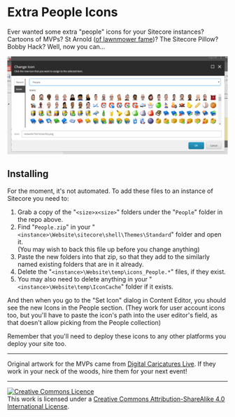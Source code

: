 # Extra People Icons

Ever wanted some extra "people" icons for your Sitecore instances? Cartoons of MVPs? St Arnold (<a href="https://www.saintarnold.com/year-round-beers/#lawnmower">of lawnmower fame</a>)? The Sitecore Pillow? Bobby Hack? Well, now you can...

<img src="Icons.png" />

## Installing

For the moment, it's not automated. To add these files to an instance of Sitecore you need to:

1. Grab a copy of the "`<size>x<size>`" folders under the "`People`" folder in the repo above.
2. Find "`People.zip`" in your "`<instance>\Website\sitecore\shell\Themes\Standard`" folder and open it.<br/>(You may wish to back this file up before you change anything)
3. Paste the new folders into that zip, so that they add to the similarly named existing folders that are in it already.
4. Delete the "`<instance>\Website\temp\icons_People.*`" files, if they exist.
5. You may also need to delete anything in your "`<instance>\Website\temp\IconCache`" folder if it exists.

And then when you go to the "Set Icon" dialog in Content Editor, you should see the new Icons in the People section. (They work for user account icons too, but you'll have to paste the icon's path into the user editor's field, as that doesn't allow picking from the People collection)

Remember that you'll need to deploy these icons to any other platforms you deploy your site too.

----

Original artwork for the MVPs came from <a href="http://www.digitalcaricatureslive.com">Digital Caricatures Live</a>. If they work in your neck of the woods, hire them for your next event!

----

<a rel="license" href="http://creativecommons.org/licenses/by-sa/4.0/"><img alt="Creative Commons Licence" style="border-width:0" src="https://i.creativecommons.org/l/by-sa/4.0/88x31.png" /></a><br />This work is licensed under a <a rel="license" href="http://creativecommons.org/licenses/by-sa/4.0/">Creative Commons Attribution-ShareAlike 4.0 International License</a>.